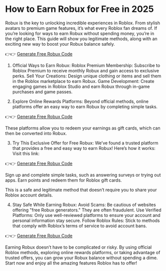 # How to Earn Robux for Free in 2025

Robux is the key to unlocking incredible experiences in Roblox. From stylish avatars to premium game features, it’s what every Roblox fan dreams of. If you’re looking for ways to earn Robux without spending money, you’re in the right place. This guide will show you legitimate methods, along with an exciting new way to boost your Robux balance safely.

👉👉 [Generate Free Robux Code](https://tinyurl.com/giftcard2025)

1. Official Ways to Earn Robux:
Roblox Premium Membership: Subscribe to Roblox Premium to receive monthly Robux and gain access to exclusive perks.
Sell Your Creations: Design unique clothing or items and sell them in the Roblox marketplace to earn Robux.
Game Development: Create engaging games in Roblox Studio and earn Robux through in-game purchases and game passes. 

2. Explore Online Rewards Platforms:
Beyond official methods, online platforms offer an easy way to earn Robux by completing simple tasks. 

👉👉 [Generate Free Robux Code](https://tinyurl.com/giftcard2025)

These platforms allow you to redeem your earnings as gift cards, which can then be converted into Robux.

3. Try This Exclusive Offer for Free Robux:
We’ve found a trusted platform that provides a free and easy way to earn Robux! Here’s how it works:
Visit this link: 

👉👉 [Generate Free Robux Code](https://tinyurl.com/giftcard2025)

Sign up and complete simple tasks, such as answering surveys or trying out apps.
Earn points and redeem them for Roblox gift cards.

This is a safe and legitimate method that doesn’t require you to share your Roblox account details.

4. Stay Safe While Earning Robux:
Avoid Scams: Be cautious of websites offering "free Robux generators." They are often fraudulent.
Use Verified Platforms: Only use well-reviewed platforms to ensure your account and personal information stay secure.
Follow Roblox Rules: Stick to methods that comply with Roblox’s terms of service to avoid account bans.

👉👉 [Generate Free Robux Code](https://tinyurl.com/giftcard2025)

Earning Robux doesn’t have to be complicated or risky. By using official Roblox methods, exploring online rewards platforms, or taking advantage of trusted offers, you can grow your Robux balance without spending a dime. Start now and enjoy all the amazing features Roblox has to offer!
